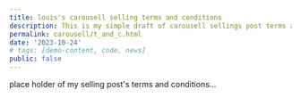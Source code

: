 ```yaml
---
title: louis's carousell selling terms and conditions
description: This is my simple draft of carousell sellings post terms and conditions.
permalink: carousell/t_and_c.html
date: '2023-10-24'
# tags: [demo-content, code, news]
public: false
---
```


place holder of my selling post's terms and conditions...
